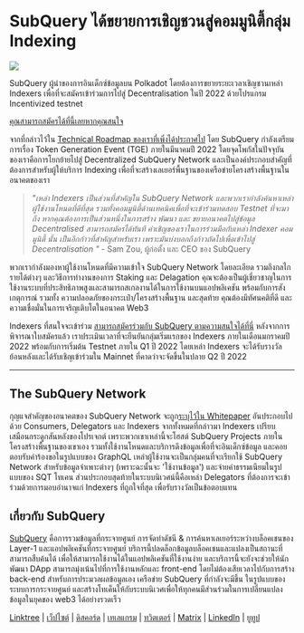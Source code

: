 # SubQuery ได้ขยายการเชิญชวนสู่คอมมูนิตี้กลุ่ม Indexing

![](https://miro.medium.com/max/1400/1*qa014uV1jHA2WTVhUadrdA.png)

SubQuery ผู้นำของการอินเด็กซ์ข้อมูลบน Polkadot โดยต้องการขยายระยะเวลาเชิญชวนเหล่า Indexers เพื่อที่จะสมัครเข้าร่วมการไปสู่ Decentralisation ในปี 2022 ด้วยโปรแกรม Incentivized testnet

[คุณสามารถสมัครได้ที่นี้เลยหากคุณสนใจ](https://forms.gle/RyXyhb8T9Gxkwi7R9)

จากที่กล่าวไว้ใน [Technical Roadmap ของเราที่เพิ่งได้ประกาศไป](https://subquery.medium.com/subquery-releases-technical-roadmap-2a3a383c49b) โดย SubQuery กำลังเตรียมการเรื่อง Token Generation Event (TGE) ภายในมีนาคมปี 2022 โดยจุดโพกัสในปัจจุบันของเราคือการโยกย้ายไปสู่ Decentralized SubQuery Network และเป็นองค์ประกอบสำคัญที่ต้องการสำหรับผู้ให้บริการ Indexing เพื่อที่จะสร้างเลเยอร์พื้นฐานของเครือข่ายโครงสร้างพื้นฐานในอนาคตของเรา

> _"เหล่า Indexers เป็นส่วนที่สำคัญใน SubQuery Network และพวกเรากำลังค้นหาเหล่าผู้ใช้งานโหนดที่ดีที่สุด รวมทั้งคอมมูนิตี้ด้านเทคนิคเพื่อที่จะเข้าร่วมทดสอบ Testnet ที่จะมาถึง หากคุณต้องการเป็นส่วนหนึ่งในการสร้าง พัฒนา และ ขยายอนาคตไปสู่ข้อมูล Decentralised สามารถสมัครได้ทันที คำเชิญของเราในการร่วมมือกับเหล่า Indexer คอมมูนิตี้ นั้น เป็นอีกก้าวที่สำคัญสำหรับเรา เพราะมันบ่งบอกถึงก้าวถัดไปเพื่อเข้าไปสู่ Decentralisation "_ - Sam Zou, ผู้ก่อตั้ง และ CEO ของ SubQuery

พวกเรากำลังมองหาผู้ใช้งานโหนดที่มีความเข้าใจ SubQuery Network โดยละเอียด รวมถึงกลไกรายได้ต่างๆ และวิธีการทำงานของการ Staking และ Delagation คุณจะต้องเป็นผู้เชี่ยวชาญในการใช้งานระบบที่ประสิทธิภาพสูงและสามารถสเกลงานได้ในการใช้งานบนแอปพลิเคชัน พร้อมกับการสังเกตุการณ์ รวมทั้ง ความปลอดภัยของกระเป๋า/โครงสร้างพื้นฐาน และสุดท้าย คุณต้องมีทัศนคติที่ดี และความเชื่อมั่นในการเจริญเติบโตในอนาคต Web3

Indexers ที่สนใจจะเข้าร่วม [สามารถสมัครร่วมกับ SubQuery ตามความสนใจได้ที่นี่](https://forms.gle/RyXyhb8T9Gxkwi7R9) หลังจากการพิจารณาใบสมัครแล้ว เราประเมินเวลาที่จะยืนยันกลุ่มเริ่มแรกของ Indexers ภายในเดือนมกราคมปี 2022 พร้อมกับการเริ่มต้น Testnet ภายใน Q1 ปี 2022 โดยเหล่า Indexers จะได้รับรางวัลย้อนหลังและได้รับเชิญเข้าร่วมใน Mainnet ที่คาดว่าจะจัดขึ้นในปลาย Q2 ปี 2022

---

## The SubQuery Network

กุญแจสำคัญของอนาคตของ SubQuery Network จะถูก[ระบุไว้ใน Whitepaper](https://static.subquery.network/whitepaper.pdf) อันประกอบไปด้วย Consumers, Delegators และ Indexers จากทั้งหมดที่กล่าวมา Indexers เปรียบเสมือนกระดูกสันหลังของโปรเจกต์ เพราะพวกเขาเหล่านี้จะโฮสต์ SubQuery Projects ภายในโครงสร้างพื้นฐานของเขาเอง รวมทั้งใช้งานโหนดและบริการดึงข้อมูลเพื่อที่จะอินเด็กซ์ข้อมูล และคอยตอบรับคำร้องขอในรูปแบบของ GraphQL เหล่าผู้ใช้งานจะเป็นกลุ่มคนที่จะเรียกใช้ SubQuery Network สำหรับข้อมูลจำเพาะต่างๆ (เพราะฉะนั้นจะ 'ใช้งานข้อมูล') และจ่ายค่าธรรมเนียมในรูปแบบของ SQT โทเคน ส่วนประกอบสุดท้ายในระบบนิเวศน์นี้คือเหล่า Delegators ที่ต้องการจะเข้าร่วมด้วยการมอบอำนาจแก่ Indexers ที่ถูกใจที่สุด เพื่อรับรางวัลเป็นข้อตอบแทน

## เกี่ยวกับ SubQuery

[SubQuery](https://subquery.network/) คือการรวมข้อมูลที่กระจายศูนย์ การจัดทำดัชนี & การค้นหาเลเยอร์ระหว่างบล็อคเชนของ Layer-1 และแอปพลิเคชันที่กระจายศูนย์ บริการนี้ปลดล็อกข้อมูลบล็อคเชนและแปลงเป็นสถานะที่สามารถสืบค้นได้ เพื่อให้สามารถใช้งานได้ในแอปพลิเคชันที่ใช้งานง่าย และบริการนี้จะยังจะช่วยให้นักพัฒนา DApp สามารถมุ่งเน้นไปที่การใช้งานหลักและ front-end โดยไม่ต้องเสียเวลาไปกับการสร้าง back-end สำหรับการประมวลผลข้อมูลเอง เครือข่าย SubQuery ที่กำลังจะมีขึ้น ในรูปแบบของระบบการกระจายศูนย์ และสร้างโทเค็นให้กับระบบนิเวศเพื่อให้ทุกคนมีส่วนร่วมในการเปลี่ยนแปลงข้อมูลในยุคของ web3 ได้อย่างรวดเร็ว

[Linktree](https://linktr.ee/subquerynetwork)  |  [เว็ปไซต์](https://subquery.network/)  |  [ดิสคอร์ด](https://discord.com/invite/78zg8aBSMG)  |  [เทเลแกรม](https://t.me/subquerynetwork)  |  [ทวิตเตอร์](https://twitter.com/subquerynetwork)  |  [Matrix](https://matrix.to/#/#subquery:matrix.org)  |  [LinkedIn](https://www.linkedin.com/company/subquery)  |  [ยูทูป](https://www.youtube.com/channel/UCi1a6NUUjegcLHDFLr7CqLw)
